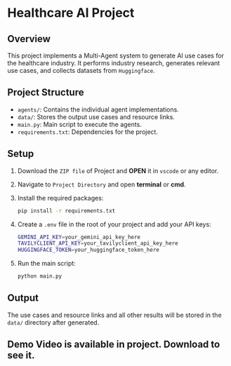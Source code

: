 # Healthcare AI Project

## Overview

This project implements a Multi-Agent system to generate AI use cases for the healthcare industry. It performs industry research, generates relevant use cases, and collects datasets from `Huggingface`.

## Project Structure

- `agents/`: Contains the individual agent implementations.
- `data/`: Stores the output use cases and resource links.
- `main.py`: Main script to execute the agents.
- `requirements.txt`: Dependencies for the project.

## Setup

1. Download the `ZIP file` of Project and **OPEN** it in `vscode` or any editor.
2. Navigate to `Project Directory` and open **terminal** or **cmd**.
3. Install the required packages:
   ```bash
   pip install -r requirements.txt
   ```
4. Create a `.env` file in the root of your project and add your API keys:

   ```bash
   GEMINI_API_KEY=your_gemini_api_key_here
   TAVILYCLIENT_API_KEY=your_tavilyclient_api_key_here
   HUGGINGFACE_TOKEN=your_huggingface_token_here
   ```

5. Run the main script:
   ```bash
   python main.py
   ```

## Output

The use cases and resource links and all other results will be stored in the `data/` directory after generated.

## Demo Video is available in project. Download to see it.
